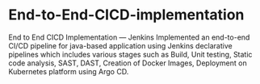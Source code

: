 # End-to-End-CICD-implementation
End to End CICD Implementation — Jenkins Implemented an end-to-end CI/CD pipeline for java-based application using Jenkins declarative pipelines which includes various stages such as Build, Unit testing, Static code analysis, SAST, DAST, Creation of Docker Images, Deployment on Kubernetes platform using Argo CD. 
